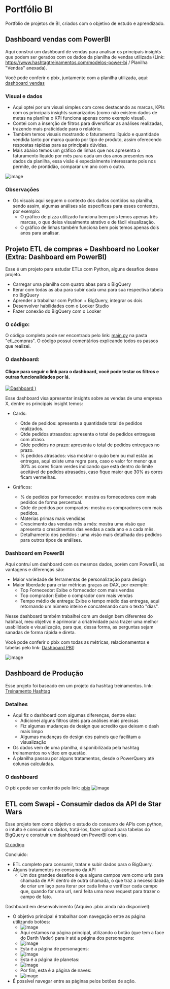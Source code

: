 # Portfólio BI 
Portfólio de projetos de BI, criados com o objetivo de estudo e aprendizado. 

## Dashboard vendas com PowerBI
Aqui construí um dashboard de vendas para analisar os principais insights que podem ser gerados com os dados da planilha de vendas utilizada (Link: https://www.hashtagtreinamentos.com/modelos-power-bi / Planilha "Vendas" anexada).

Você pode conferir o pbix, juntamente com a planilha utilizada, aqui: [dashboard_vendas](https://github.com/Caiquesgoulart/portfolio-bi/tree/main/dashboard_vendas)

### Visual e dados
- Aqui optei por um visual simples com cores destacando as marcas, KPIs com os principais insights sumarizados (como não existem dados de metas na planilha o KPI funciona apenas como exemplo visual). 
- Contei com a inserção de filtros para diversificar as análises realizadas, trazendo mais praticidade para o relatório. 
- Também temos visuais mostrando o faturamento líquido e quantidade vendida tanto por marca quanto por tipo de produto, assim oferecendo respostas rápidas para as principais dúvidas. 
- Mais abaixo temos um gráfico de linhas que nos apresenta o faturamento líquido por mês para cada um dos anos presentes nos dados da planilha, essa visão é especialmente interessante pois nos permite, de prontidão, comparar um ano com o outro. 

![image](https://github.com/Caiquesgoulart/portfolio-bi/assets/70335792/38bdb351-d1ff-4cce-982b-07cbdb1ca805)

### Observações 
- Os visuais aqui seguem o contexto dos dados contidos na planilha, sendo assim, algumas análises são específicas para esses contextos, por exemplo:
  - O gráfico de pizza utilizado funciona bem pois temos apenas três marcas, o que deixa visualmente atrativo e de fácil visualização.
  - O gráfico de linhas também funciona bem pois temos apenas dois anos para analisar.
 

## Projeto ETL de compras + Dashboard no Looker (Extra: Dashboard em PowerBI)
Esse é um projeto para estudar ETLs com Python, alguns desafios desse projeto.

- Carregar uma planilha com quatro abas para o BigQuery
- Iterar com todas as aba para subir cada uma para sua respectiva tabela no BigQuery
- Aprender a trabalhar com Python + BigQuery, integrar os dois
- Desenvolver habilidades com o Looker Studio
- Fazer conexão do BigQuery com o Looker

### O código: 
O código completo pode ser encontrado pelo link: [main.py](https://github.com/Caiquesgoulart/portfolio-bi/blob/main/etl_compras/main.py) na pasta "etl_compras". O código possuí comentários explicando todos os passos que realizei. 

### O dashboard: 

#### Clique para seguir o link para o dashboard, você pode testar os filtros e outras funcionalidades por lá.
[![Dashboard](https://github.com/Caiquesgoulart/portfolio-bi/assets/70335792/1f220a93-00da-4952-9822-ca04ee5b1e18)
)](https://lookerstudio.google.com/s/iclcIvS9is4)


Esse dashboard visa apresentar insights sobre as vendas de uma empresa X, dentre os principais insight temos: 
- Cards:
  - Qtde de pedidos: apresenta a quantidade total de pedidos realizados.
  - Qtde pedidos atrasados: apresenta o total de pedidos entregues com atraso.
  - Qtde pedidos no prazo: apresenta o total de pedidos entregues no prazo.
  - % pedidos atrasados: visa mostrar o quão bem ou mal estão as entregas, aqui existe uma regra para, caso o valor for menor que 30% as cores ficam verdes indicando que está dentro do limite aceitável de pedidos atrasados, caso fique maior que 30% as cores ficam vermelhas.
 
- Gráficos:
    - % de pedidos por fornecedor: mostra os fornecedores com mais pedidos de forma percentual.
    - Qtde de pedidos por comprados: mostra os compradores com mais pedidos.
    - Materias primas mais vendidas
    - Crescimento das vendas mês a mês: mostra uma visão que apresenta o crescimentos das vendas a cada ano e a cada mês.
    - Detalhamento dos pedidos : uma visão mais detalhada dos pedidos para outros tipos de análises.

 ### Dashboard em PowerBI 
 Aqui contruí um dashboard com os mesmos dados, porém com PowerBI, as vantagens e diferenças são: 
 - Maior variedade de ferramentas de personalização para design
 - Maior liberdade para criar métricas graças ao DAX, por exemplo:
    - Top Fornecedor: Exibe o fornecedor com mais vendas
    - Top comprador: Exibe o comprador com mais vendas
    - Tempo médio de entrega: Exibe o tempo médio das entregas, aqui retornando um número inteiro e concatenando com o texto "dias".

Nesse dashboard também trabalhei com um design bem diferentes do habitual, meu objetivo é aprimorar a criatrividade para trazer uma melhor usabilidade e visualização, para que, dessa forma, as perguntas sejam sanadas de forma rápida e direta. 

Você pode conferir o pbix com todas as métricas, relacionamentos e tabelas pelo link: [Dashboard PBI](https://github.com/Caiquesgoulart/portfolio-bi/tree/main/etl_compras/dashboard)]

![image](https://github.com/Caiquesgoulart/portfolio-bi/assets/70335792/2d0f9ba8-1eb0-492c-9f5a-74e73639f88c)

## Dashboard de Produção 
Esse projeto foi baseado em um projeto da hashtag treinamentos. link: [Treinamento Hashtag](https://www.youtube.com/watch?v=qt_LkaYegr0&t=71s&ab_channel=HashtagTreinamentos)

### Detalhes 
- Aqui fiz o dashboard com algumas diferenças, dentre elas:
  - Adicionei alguns filtros úteis para análises mais precisas
  - Fiz algumas mudanças de design que acredito que deixam o dash mais limpo
  - Algumas mudanças do design dos paineis que facilitam a visualização
- Os dados vem de uma planilha, disponibilizada pela hashtag treinamentos no vídeo em questão.
- A planilha passou por alguns tratamentos, desde o PowerQuery até colunas calculadas.

### O dashboard 
O pbix pode ser conferido pelo link: [pbix](https://github.com/Caiquesgoulart/portfolio-bi/tree/main/dashboard_producao)
![image](https://github.com/Caiquesgoulart/portfolio-bi/assets/70335792/7ea1d4df-cb62-422c-80c8-09654bef7ca7)

## ETL com Swapi - Consumir dados da API de Star Wars
Esse projeto tem como objetivo o estudo do consumo de APIs com python, o intuito é consumir os dados, tratá-los, fazer upload para tabelas do BigQuery e construir um dashboard em PowerBI com elas. 

[O código](https://github.com/Caiquesgoulart/portfolio-bi/blob/main/etl_starwars_api/main.py) 

Concluído:
- ETL completo para consumir, tratar e subir dados para o BigQuery.
- Alguns tratamentos no consumo da API
  - Um dos grandes desafios é que alguns campos vem como urls para chamada de API dentro de outra chamada, o que traz a necessidade de criar um laço para iterar por cada linha e verificar cada campo que, quando for uma url, será feita uma nova request para trazer o campo de fato.
 
Dashboard em desenvolvimento (Arquivo .pbix ainda não disponível): 
- O objetivo principal é trabalhar com navegação entre as página utilizando botões:
  - ![image](https://github.com/Caiquesgoulart/portfolio-bi/assets/70335792/fa70f5d9-e15f-44d8-8345-3ec1bfceaefb)
  - Aqui estamos na página principal, utilizando o botão (que tem a face do Darth Vader) para ir até a página dos personagens: 
  - ![image](https://github.com/Caiquesgoulart/portfolio-bi/assets/70335792/186fbb6b-13f6-416e-be03-093a391b08a8)
  - Esta é a página de personagens:
  - ![image](https://github.com/Caiquesgoulart/portfolio-bi/assets/70335792/6cf28e61-e9e3-4006-a2ef-b1593b28c42a)
  - Esta é a página de planetas:
  - ![image](https://github.com/Caiquesgoulart/portfolio-bi/assets/70335792/aa674878-8bfa-4fc1-9bc3-9c118f0fd522)
  - Por fim, esta é a página de naves:
  - ![image](https://github.com/Caiquesgoulart/portfolio-bi/assets/70335792/841b2a42-226e-41d1-a9db-e39de69d3b55)
- É possível navegar entre as páginas pelos botões de ação.




















